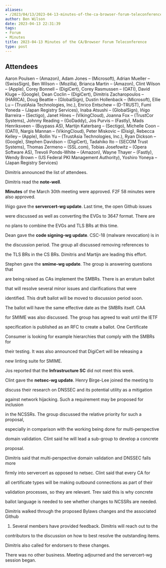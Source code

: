 ```yaml
---
aliases:
- /2023/04/13/2023-04-13-minutes-of-the-ca-browser-forum-teleconference/
author: Ben Wilson
date: 2023-04-13 22:31:39
tags:
- Forum
- Minutes
title: 2023-04-13 Minutes of the CA/Browser Forum Teleconference
type: post
---
```


## Attendees

Aaron Poulsen – (Amazon), Adam Jones – (Microsoft), Adrian Mueller – (SwissSign), Ben Wilson – (Mozilla), Brianca Martin – (Amazon), Clint Wilson – (Apple), Corey Bonnell – (DigiCert), Corey Rasmussen – (OATI), David Kluge – (Google), Dean Coclin – (DigiCert), Dimitris Zacharopoulos – (HARICA), Doug Beattie – (GlobalSign), Dustin Hollenback – (Microsoft), Ellie Lu – (TrustAsia Technologies, Inc.), Enrico Entschew – (D-TRUST), Fumi Yoneda – (Japan Registry Services), Inaba Atsushi – (GlobalSign), Iñigo Barreira – (Sectigo), Janet Hines – (VikingCloud), Joanna Fox – (TrustCor Systems), Johnny Reading – (GoDaddy), Jos Purvis – (Fastly), Mads Henriksveen – (Buypass AS), Martijn Katerbarg – (Sectigo), Michelle Coon – (OATI), Nargis Mannan – (VikingCloud), Peter Miskovic – (Disig), Rebecca Kelley – (Apple), Rollin Yu – (TrustAsia Technologies, Inc.), Ryan Dickson – (Google), Stephen Davidson – (DigiCert), Tadahiko Ito – (SECOM Trust Systems), Thomas Zermeno – (SSL.com), Tobias Josefowitz – (Opera Software AS), Trevoli Ponds-White – (Amazon), Wayne Thayer – (Fastly), Wendy Brown – (US Federal PKI Management Authority), Yoshiro Yoneya – (Japan Registry Services)

Dimitris announced the list of attendees.

Dimitris read the **note-well**.

**Minutes** of the March 30th meeting were approved. F2F 58 minutes were also approved.

Iñigo gave the **servercert-wg update**. Last time, the open Github issues

were discussed as well as converting the EVGs to 3647 format. There are

no plans to combine the EVGs and TLS BRs at this time.

Dean gave the **code signing-wg update**. CSC-18 (malware revocation) is in

the discussion period. The group all discussed removing references to

the TLS BRs in the CS BRs. Dimitris and Martijn are leading this effort.

Stephen gave the **smime-wg update**. The group is answering questions that

are being raised as CAs implement the SMBRs. There is an erratum ballot

that will resolve several minor issues and clarifications that were

identified. This draft ballot will be moved to discussion period soon.

The ballot will have the same effective date as the SMBRs itself. CAA

for SMIME was also discussed. The group has agreed to wait until the IETF

specification is published as an RFC to create a ballot. One Certificate

Consumer is looking for example hierarchies that comply with the SMBRs for

their testing. It was also announced that DigiCert will be releasing a

new linting suite for SMIME.

Jos reported that the **Infrastructure SC** did not meet this week.

Clint gave the **netsec-wg update**. Henry Birge-Lee joined the meeting to

discuss their research on DNSSEC and its potential utility as a mitigation

against network hijacking. Such a requirement may be proposed for inclusion

in the NCSSRs. The group discussed the relative priority for such a proposal,

especially in comparison with the working being done for multi-perspective

domain validation. Clint said he will lead a sub-group to develop a concrete

proposal.

Dimitris said that multi-perspective domain validation and DNSSEC falls more

firmly into servercert as opposed to netsec. Clint said that every CA for

all certificate types will be making outbound connections as part of their

validation processes, so they are relevant. Trev said this is why concrete

ballot language is needed to see whether changes to NCSSRs are needed.

Dimitris walked through the proposed Bylaws changes and the associated Github

1. Several members have provided feedback. Dimitris will reach out to the

contributors to the discussion on how to best resolve the outstanding items.

Dimitris also called for endorsers to these changes.

There was no other business. Meeting adjourned and the servercert-wg session began.